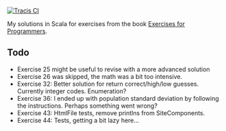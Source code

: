 [![Tracis CI](https://travis-ci.org/kajstrom/EFP-Scala.svg?branch=master)](https://travis-ci.org/kajstrom/EFP-Scala)

My solutions in Scala for exercises from the book [Exercises for Programmers](https://pragprog.com/book/bhwb/exercises-for-programmers).

## Todo
- Exercise 25 might be useful to revise with a more advanced solution
- Exercise 26 was skipped, the math was a bit too intensive.
- Exercise 32: Better solution for return correct/high/low guesses. Currently integer codes. Enumeration?
- Exercise 36: I ended up with population standard deviation by following the instructions. Perhaps something went wrong?
- Exercise 43: HtmlFile tests, remove printlns from SiteComponents.
- Exercise 44: Tests, getting a bit lazy here...